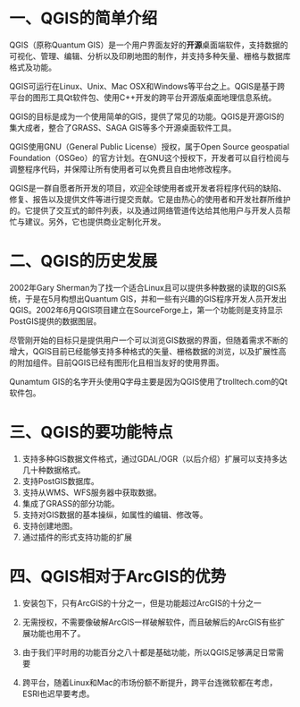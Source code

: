 # 一、QGIS的简单介绍

  QGIS（原称Quantum GIS）是一个用户界面友好的**开源**桌面端软件，支持数据的可视化、管理、编辑、分析以及印刷地图的制作，并支持多种矢量、栅格与数据库格式及功能。

  QGIS可运行在Linux、Unix、Mac OSX和Windows等平台之上。QGIS是基于跨平台的图形工具Qt软件包、使用C++开发的跨平台开源版桌面地理信息系统。

  QGIS的目标是成为一个使用简单的GIS，提供了常见的功能。QGIS是开源GIS的集大成者，整合了GRASS、SAGA GIS等多个开源桌面软件工具。

  QGIS使用GNU（General Public License）授权，属于Open Source geospatial Foundation（OSGeo）的官方计划。在GNU这个授权下，开发者可以自行检阅与调整程序代码，并保障让所有使用者可以免费且自由地修改程序。

   QGIS是一群自愿者所开发的项目，欢迎全球使用者或开发者将程序代码的缺陷、修复、报告以及提供文件等进行提交贡献。它是由热心的使用者和开发社群所维护的。它提供了交互式的邮件列表，以及通过网络管道传达给其他用户与开发人员帮忙与建议。另外，它也提供商业定制化开发。

# 二、QGIS的历史发展

  2002年Gary Sherman为了找一个适合Linux且可以提供多种数据的读取的GIS系统，于是在5月构想出Quantum  GIS，并和一些有兴趣的GIS程序开发人员开发出QGIS。2002年6月QGIS项目建立在SourceForge上，第一个功能则是支持显示PostGIS提供的数据图层。

  尽管刚开始的目标只是提供用户一个可以浏览GIS数据的界面，但随着需求不断的增大，QGIS目前已经能够支持多种格式的矢量、栅格数据的浏览，以及扩展性高的附加组件。目前QGIS已经有图形化且相当友好的使用界面。

  Qunamtum GIS的名字开头使用Q字母主要是因为QGIS使用了trolltech.com的Qt软件包。

# 三、QGIS的要功能特点

1. 支持多种GIS数据文件格式，通过GDAL/OGR（以后介绍）扩展可以支持多达几十种数据格式。
2. 支持PostGIS数据库。
3. 支持从WMS、WFS服务器中获取数据。
4. 集成了GRASS的部分功能。
5. 支持对GIS数据的基本操纵，如属性的编辑、修改等。
6. 支持创建地图。
7. 通过插件的形式支持功能的扩展

# 四、QGIS相对于ArcGIS的优势

1. 安装包下，只有ArcGIS的十分之一，但是功能超过ArcGIS的十分之一

2. 无需授权，不需要像破解ArcGIS一样破解软件，而且破解后的ArcGIS有些扩展功能也用不了。

3. 由于我们平时用的功能百分之八十都是基础功能，所以QGIS足够满足日常需要

4. 跨平台，随着Linux和Mac的市场份额不断提升，跨平台连微软都在考虑，ESRI也迟早要考虑。